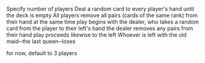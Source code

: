 Specify number of players
Deal a random card to every player's hand until the deck is empty
All players remove all pairs (cards of the same rank) from their hand at the 
same time
play begins with the dealer, who takes a random card from the player to their 
left's hand
the dealer removes any pairs from their hand
play proceeds likewise to the left
Whoever is left with the old maid─the last queen─loses

for now, default to 3 players